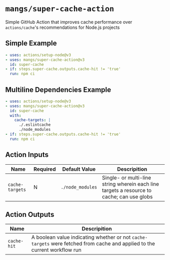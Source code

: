 # `mangs/super-cache-action`

Simple GitHub Action that improves cache performance over `actions/cache`'s recommendations for Node.js projects

## Simple Example

```yaml
- uses: actions/setup-node@v3
- uses: mangs/super-cache-action@v3
  id: super-cache
- if: steps.super-cache.outputs.cache-hit != 'true'
  run: npm ci
```

## Multiline Dependencies Example

```yaml
- uses: actions/setup-node@v3
- uses: mangs/super-cache-action@v3
  id: super-cache
  with:
    cache-targets: |
      ./.eslintcache
      ./node_modules
- if: steps.super-cache.outputs.cache-hit != 'true'
  run: npm ci
```

## Action Inputs

| Name            | Required | Default Value    | Descripition                                                                              |
| --------------- | -------- | ---------------- | ----------------------------------------------------------------------------------------- |
| `cache-targets` | N        | `./node_modules` | Single- or multi-line string wherein each line targets a resource to cache; can use globs |

## Action Outputs

| Name        | Descripition                                                                                                              |
| ----------- | ------------------------------------------------------------------------------------------------------------------------- |
| `cache-hit` | A boolean value indicating whether or not `cache-targets` were fetched from cache and applied to the current workflow run |
